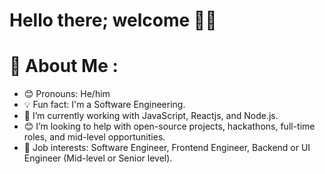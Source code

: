 # Hello there; welcome 👋🏾

# 💫 About Me :

- 😊 Pronouns: He/him
- 💡 Fun fact: I'm a Software Engineering.
- 🌱 I’m currently working with JavaScript, Reactjs, and Node.js.
- 😊 I’m looking to help with open-source projects, hackathons, full-time roles, and mid-level opportunities.
- 💼 Job interests: Software Engineer, Frontend Engineer, Backend or UI Engineer (Mid-level or Senior level).
